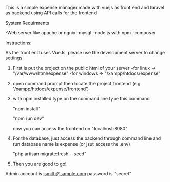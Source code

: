 This is a simple expense manager made with vuejs as front end and laravel as backend using API calls for the frontend

System Requirments

-Web server like apache or ngnix
-mysql
-node.js with npm
-composer

Instructions:

  As the front end uses VueJs, please use the development server to change settings.
  
  1. First is put the project on the public html of your server
      -for linux -> "/var/www/html/expense"
      -for windows -> "/xampp/htdocs/expense"
  2. open command prompt then locate the project frontend (e.g. '/xampp/htdocs/expense/frontend')
  3. with npm installed type on the command line type this command
 
      "npm install"
      
      "npm run dev"
    
      now you can access the frontend on "localhost:8080" 
      
  4. For the database, just access the backend through command line and run database name is expense (or jsut access the .env)
  
      "php artisan migrate:fresh --seed"
      
  5. Then you are good to go!  
    
Admin account is jsmith@sample.com
password is "secret"
